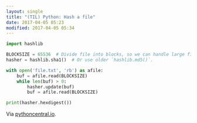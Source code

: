 ```yaml
---
layout: single
title: "(TIL) Python: Hash a file"
date: 2017-04-05 05:23
modified: 2017-04-05 05:34
---
```


```python
import hashlib

BLOCKSIZE = 65536  # Divide file into blocks, so we can handle large files.
hasher = hashlib.sha1()  # Or use older `hashlib.md5()`.

with open('file.txt', 'rb') as afile:
    buf = afile.read(BLOCKSIZE)
    while len(buf) > 0:
        hasher.update(buf)
        buf = afile.read(BLOCKSIZE)

print(hasher.hexdigest())
```

Via [pythoncentral.io](http://pythoncentral.io/hashing-files-with-python/).
